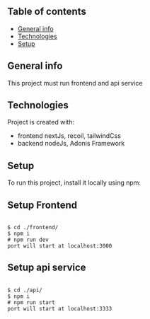 ## Table of contents

- [General info](#general-info)
- [Technologies](#technologies)
- [Setup](#setup)

## General info

This project must run frontend and api service

## Technologies

Project is created with:

- frontend nextJs, recoil, tailwindCss
- backend nodeJs, Adonis Framework

## Setup

To run this project, install it locally using npm:

## Setup Frontend

```

$ cd ./frontend/
$ npm i
# npm run dev
port will start at localhost:3000
```

## Setup api service

```

$ cd ./api/
$ npm i
# npm run start
port will start at localhost:3333

```
